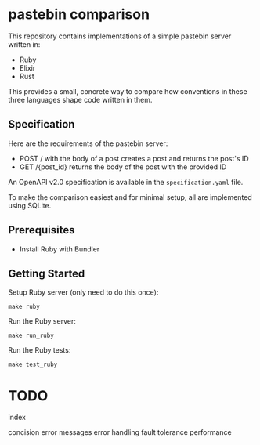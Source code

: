 # pastebin comparison

This repository contains implementations of a simple pastebin server written in:

- Ruby
- Elixir
- Rust

This provides a small, concrete way to compare how conventions in these three languages shape code written in them.

## Specification

Here are the requirements of the pastebin server:

- POST / with the body of a post creates a post and returns the post's ID
- GET /{post_id} returns the body of the post with the provided ID

An OpenAPI v2.0 specification is available in the `specification.yaml` file.

To make the comparison easiest and for minimal setup, all are implemented using SQLite.

## Prerequisites

- Install Ruby with Bundler

## Getting Started

Setup Ruby server (only need to do this once):

    make ruby

Run the Ruby server:

    make run_ruby

Run the Ruby tests:

    make test_ruby


# TODO
index

concision
error messages
error handling
fault tolerance
performance
